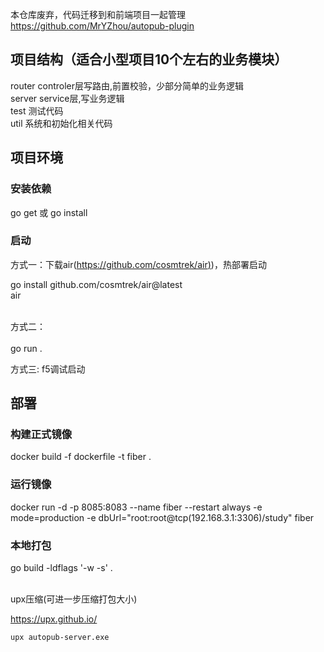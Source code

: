本仓库废弃，代码迁移到和前端项目一起管理
https://github.com/MrYZhou/autopub-plugin

<a name="YVSBY"></a>
## 项目结构（适合小型项目10个左右的业务模块）
router controler层写路由,前置校验，少部分简单的业务逻辑<br />server service层,写业务逻辑<br />test 测试代码<br />util 系统和初始化相关代码
<a name="hhs9E"></a>
## 项目环境
<a name="tqDxu"></a>
### 安装依赖
go get 或 go install
<a name="c7UlQ"></a>
### 启动
方式一：下载air([https://github.com/cosmtrek/air)](https://github.com/cosmtrek/air))，热部署启动<br />

go install github.com/cosmtrek/air@latest <br />
air<br /><br />

方式二：<br /><br />go run .

方式三: f5调试启动

<a name="ka6CV"></a>
## 部署
<a name="LsvlL"></a>
### 构建正式镜像
docker build -f dockerfile -t fiber .

### 运行镜像
docker run  -d -p 8085:8083 --name fiber --restart always -e mode=production -e dbUrl="root:root@tcp(192.168.3.1:3306)/study" fiber

<a name="JAkhv"></a>
### 本地打包
go build -ldflags '-w -s' .

<br />upx压缩(可进一步压缩打包大小)

https://upx.github.io/
```
upx autopub-server.exe
```